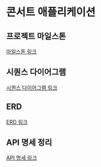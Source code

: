 # 콘서트 애플리케이션

## 프로젝트 마일스톤
[마일스톤 링크](./docs/milestone.md)

## 시퀀스 다이어그램
[시퀀스 다이어그램 링크](./docs/SequenceDiagram.md)

## ERD
[ERD 링크](./docs/erd.md)

## API 명세 정리

[API 명세 링크](./docs/api.md)